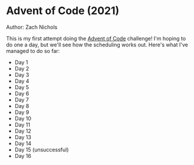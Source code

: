 # Advent of Code (2021)

Author: Zach Nichols

This is my first attempt doing the [Advent of Code](https://adventofcode.com/2021) challenge! I'm hoping to do one a day, but we'll see how the scheduling works out. Here's what I've managed to do so far:

- Day 1
- Day 2
- Day 3
- Day 4
- Day 5
- Day 6
- Day 7
- Day 8
- Day 9
- Day 10
- Day 11
- Day 12
- Day 13
- Day 14
- Day 15 (unsuccessful)
- Day 16
